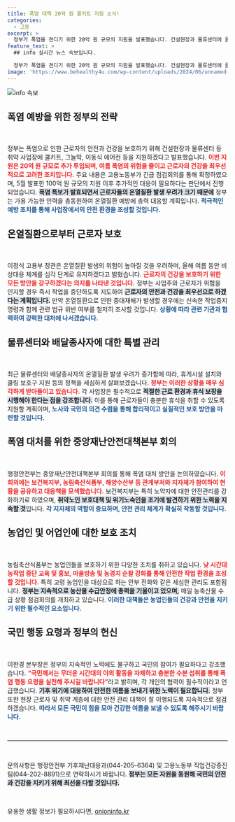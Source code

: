 ```yaml
---
title: 폭염 대책 20억 원 쿨키트 지원 소식!
categories:
  - 고용
excerpt: >
  정부가 폭염을 견디기 위한 20억 원 규모의 지원을 발표했습니다. 건설현장과 물류센터에 쿨키트와 이동식 에어컨을 제공해 근로자의 안전을 강화하는 조치가 기대됩니다. 여름철 폭염으로 인한 온열질환 예방에 총력을 기울일 방침입니다.
feature_text: >
  ## info 실시간 뉴스 속보입니다.

  정부가 폭염을 견디기 위한 20억 원 규모의 지원을 발표했습니다. 건설현장과 물류센터에 쿨키트와 이동식 에어컨을 제공해 근로자의 안전을 강화하는 조치가 기대됩니다. 여름철 폭염으로 인한 온열질환 예방에 총력을 기울일 방침입니다.
image: 'https://www.behealthy4u.com/wp-content/uploads/2024/06/unnamed-file.png'
---
```


<p><img src="https://www.behealthy4u.com/wp-content/uploads/2024/06/unnamed-file.png" alt="info 속보" /></p>

<h2 data-ke-size="size26">폭염 예방을 위한 정부의 전략</h2>

<p data-ke-size="size16">&nbsp;</p>

<p>정부는 폭염으로 인한 근로자의 안전과 건강을 보호하기 위해 건설현장과 물류센터 등 취약 사업장에 쿨키트, 그늘막, 이동식 에어컨 등을 지원하겠다고 발표했습니다. <b><span style="color: #ee2323;">이번 지원은 20억 원 규모로 추가 투입되며, 여름 폭염의 위험을 줄이고 근로자의 건강을 최우선적으로 고려한 조치입니다.</span></b> 주요 내용은 고용노동부가 긴급 점검회의를 통해 확정하였으며, 5월 발표한 100억 원 규모의 지원 이후 추가적인 대응이 필요하다는 판단에서 진행되었습니다. <b><span style="background-color: #21538527;">폭염 특보가 발효되면서 근로자들의 온열질환 발생 우려가 크기 때문에</span></b> 정부는 가용 가능한 인력을 총동원하여 온열질환 예방에 총력 대응할 계획입니다. <b><span style="color: #1a5490;">적극적인 예방 조치를 통해 사업장에서의 안전 환경을 조성할 것입니다.</span></b></p>

<h2 data-ke-size="size26">온열질환으로부터 근로자 보호</h2>

<p data-ke-size="size16">&nbsp;</p>

<p>이정식 고용부 장관은 온열질환 발생의 위험이 높아질 것을 우려하며, 올해 여름 동안 비상대응 체계를 심각 단계로 유지하겠다고 밝혔습니다. <b><span style="color: #ee2323;">근로자의 건강을 보호하기 위한 모든 방안을 강구하겠다는 의지를 나타낸 것입니다.</span></b> 정부는 사업주와 근로자가 위험을 인지할 경우 즉시 작업을 중단하도록 지도하여 <b><span style="background-color: #21538527;">근로자의 안전과 건강을 최우선으로 하겠다는 계획입니다.</span></b> 만약 온열질환으로 인한 중대재해가 발생할 경우에는 신속한 작업중지 명령과 함께 관련 법규 위반 여부를 철저히 조사할 것입니다. <b><span style="color: #1a5490;">상황에 따라 관련 기관과 협력하여 강력한 대처에 나서겠습니다.</span></b></p>

<h2 data-ke-size="size26">물류센터와 배달종사자에 대한 특별 관리</h2>

<p data-ke-size="size16">&nbsp;</p>

<p>최근 물류센터와 배달종사자의 온열질환 발생 우려가 증가함에 따라, 휴게시설 설치와 쿨링 보호구 지원 등의 정책을 세심하게 살펴보겠습니다. <b><span style="color: #ee2323;">정부는 이러한 상황을 매우 심각하게 받아들이고 있습니다.</span></b> 각 사업장은 필수적으로 <b><span style="background-color: #21538527;">적절한 근로 환경과 휴식 보장을 시행해야 한다는 점을 강조합니다.</span></b> 이를 통해 근로자들이 충분한 휴식을 취할 수 있도록 지원할 계획이며, <b><span style="color: #1a5490;">노사와 국민의 의견 수렴을 통해 합리적이고 실질적인 보호 방안을 마련할 것입니다.</span></b></p>

<h2 data-ke-size="size26">폭염 대처를 위한 중앙재난안전대책본부 회의</h2>

<p data-ke-size="size16">&nbsp;</p>

<p>행정안전부는 중앙재난안전대책본부 회의를 통해 폭염 대처 방안을 논의하였습니다. <b><span style="color: #ee2323;">이 회의에는 보건복지부, 농림축산식품부, 해양수산부 등 관계부처와 지자체가 참여하여 현황을 공유하고 대응책을 모색했습니다.</span></b> 보건복지부는 특히 노약자에 대한 안전관리를 강화하기로 하였으며, <b><span style="background-color: #21538527;">취약노인 보호대책 및 위기노숙인을 조기에 발견하기 위한 노력을 지속할 것</span></b>입니다. <b><span style="color: #1a5490;">각 지자체의 역할이 중요하며, 안전 관리 체계가 확실히 작동할 것입니다.</span></b></p>

<h2 data-ke-size="size26">농업인 및 어업인에 대한 보호 조치</h2>

<p data-ke-size="size16">&nbsp;</p>

<p>농림축산식품부는 농업인들을 보호하기 위한 다양한 조치를 취하고 있습니다. <b><span style="color: #ee2323;">낮 시간대 농작업 중단 교육 및 홍보, 마을방송 및 농경지 순찰 강화를 통해 안전한 작업 환경을 조성할 것입니다.</span></b> 특히 고령 농업인을 대상으로 하는 안부 전화와 같은 세심한 관리도 포함됩니다. <b><span style="background-color: #21538527;">정부는 지속적으로 농산물 수급안정에 총력을 기울이고 있으며,</span></b> 매일 농축산물 수급 상황 점검회의를 개최하고 있습니다. <b><span style="color: #1a5490;">이러한 대책들은 농업인들의 건강과 안전을 지키기 위한 필수적인 요소입니다.</span></b></p>

<h2 data-ke-size="size26">국민 행동 요령과 정부의 헌신</h2>

<p data-ke-size="size16">&nbsp;</p>

<p>이한경 본부장은 정부의 지속적인 노력에도 불구하고 국민의 참여가 필요하다고 강조했습니다. <b><span style="color: #ee2323;">“국민께서는 무더운 시간대의 야외 활동을 자제하고 충분한 수분 섭취를 통해 폭염 행동 요령을 실천해 주시길 바랍니다”</span></b>라고 밝히며, 각 개인의 협력이 필수적이라고 언급했습니다. <b><span style="background-color: #21538527;">기후 위기에 대응하여 안전한 여름을 보내기 위한 노력이 필요합니다.</span></b> 정부 또한 현장 근로자 및 취약 계층에 대한 안전 관리 대책이 잘 이행되도록 지속적으로 점검하겠습니다. <b><span style="color: #1a5490;">따라서 모든 국민이 힘을 모아 건강한 여름을 보낼 수 있도록 해주시기 바랍니다.</span></b></p>

<p data-ke-size="size16">&nbsp;</p>

<hr/>

<p data-ke-size="size16">&nbsp;</p>

<p>문의사항은 행정안전부 기후재난대응과(044-205-6364) 및 고용노동부 직업건강증진팀(044-202-8891)으로 연락하시기 바랍니다. <b><span style="background-color: #21538527;">정부는 모든 자원을 동원해 국민의 안전과 건강을 지키기 위해 최선을 다할 것입니다.</span></b></p>

<p data-ke-size="size16">&nbsp;</p>
유용한 생활 정보가 필요하시다면, <a href="https://onioninfo.kr" rel="dofollow">onioninfo.kr</a>


